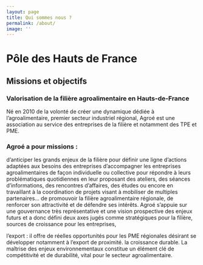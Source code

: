 ```yaml
---
layout: page
title: Qui sommes nous ?
permalink: /about/
image: ''
---
```


# Pôle des Hauts de France

## Missions et objectifs
### Valorisation de la filière agroalimentaire en Hauts-de-France
Né en 2010 de la volonté de créer une dynamique dédiée à l’agroalimentaire, premier secteur industriel régional, Agroé est une association au service des entreprises de la filière et notamment des TPE et PME.

### Agroé a pour missions :
d’anticiper les grands enjeux de la filière pour définir une ligne d’actions adaptées aux besoins des entreprises
d’accompagner les entreprises agroalimentaires de façon individuelle ou collective pour répondre à leurs problématiques quotidiennes en leur proposant des ateliers, des séances d’informations, des rencontres d’affaires, des études ou encore en travaillant à la coordination de projets visant à mobiliser de multiples partenaires…
de promouvoir la filière agroalimentaire régionale, de renforcer son attractivité et de défendre ses intérêts.
Agroé s’appuie sur une gouvernance très représentative et une vision prospective des enjeux futurs et a donc défini deux axes jugés comme stratégiques pour la filière, sources de croissance pour les entreprises,

l’export : il offre de réelles opportunités pour les PME régionales désirant se développer notamment à l’export de proximité.
la croissance durable. La maîtrise des enjeux environnementaux constitue un élément clé de compétitivité et de durabilité, vital pour le secteur agroalimentaire.
